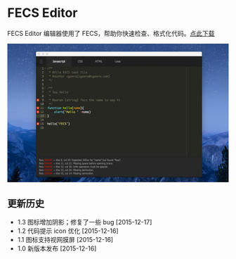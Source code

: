 # FECS Editor

FECS Editor 编辑器使用了 FECS，帮助你快速检查、格式化代码。[点此下载](https://chrome.google.com/webstore/detail/jinjgfophhifgdfocpdlbgklblcmkffp)

![](tmp/screen-shot-1.jpg)

## 更新历史

- 1.3 图标增加阴影；修复了一些 bug [2015-12-17]
- 1.2 代码提示 icon 优化 [2015-12-16]
- 1.1 图标支持视网膜屏 [2015-12-16]
- 1.0 新版本发布 [2015-12-16]
